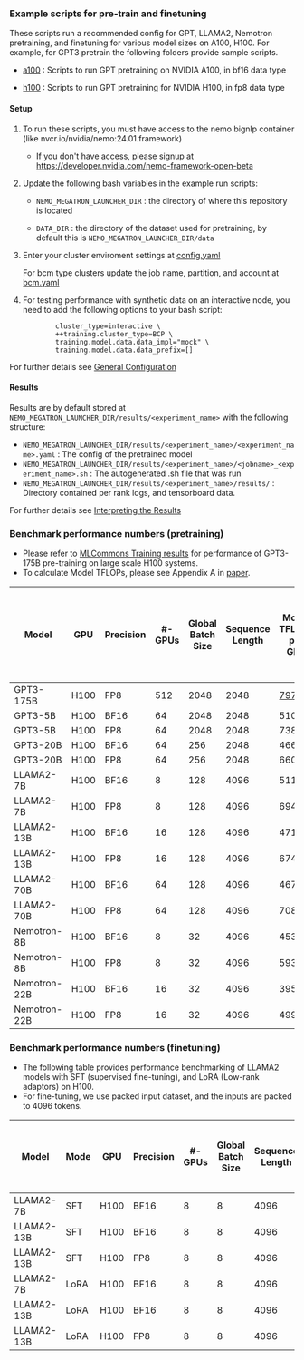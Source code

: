 ### Example scripts for pre-train and finetuning 
These scripts run a recommended config for GPT, LLAMA2, Nemotron pretraining, and finetuning for various model sizes on A100, H100. For example, for GPT3 pretrain the following folders provide sample scripts.

- [a100](https://github.com/NVIDIA/NeMo-Megatron-Launcher/tree/master/examples/training/gpt/a100)
: Scripts to run GPT pretraining on NVIDIA A100, in bf16 data type

- [h100](https://github.com/NVIDIA/NeMo-Megatron-Launcher/tree/master/examples/training/gpt/h100)
: Scripts to run GPT pretraining for NVIDIA H100, in fp8 data type

#### Setup
1. To run these scripts, you must have access to the nemo bignlp container (like nvcr.io/nvidia/nemo:24.01.framework)
     - If you don't have access, please signup at https://developer.nvidia.com/nemo-framework-open-beta
       
2. Update the following bash variables in the example run scripts:
     - ``` NEMO_MEGATRON_LAUNCHER_DIR ``` : the directory of where this repository is located

     - ``` DATA_DIR ``` : the directory of the dataset used for pretraining, by default this is ``` NEMO_MEGATRON_LAUNCHER_DIR/data ```

3. Enter your cluster enviroment settings at 
  [config.yaml](https://github.com/NVIDIA/NeMo-Megatron-Launcher/blob/master/launcher_scripts/conf/config.yaml)
    
    For bcm type clusters update the job name, partition, and account at [bcm.yaml]( https://github.com/NVIDIA/NeMo-Megatron-Launcher/blob/master/launcher_scripts/conf/cluster/bcm.yaml)

4. For testing performance with synthetic data on an interactive node, you need to add the following options to your bash script:
    ```
            cluster_type=interactive \
            ++training.cluster_type=BCP \
            training.model.data.data_impl="mock" \
            training.model.data.data_prefix=[]
    ```
    
For further details see [General Configuration](https://docs.nvidia.com/nemo-framework/user-guide/latest/modelguide/usingautoconfigurator.html#general-configuration) 

#### Results
Results are by default stored at ``` NEMO_MEGATRON_LAUNCHER_DIR/results/<experiment_name> ``` with the following structure:

- ``` NEMO_MEGATRON_LAUNCHER_DIR/results/<experiment_name>/<experiment_name>.yaml ``` : The config of the pretrained model
- ``` NEMO_MEGATRON_LAUNCHER_DIR/results/<experiment_name>/<jobname>_<experiment_name>.sh ``` : The autogenerated .sh file that was run
- ``` NEMO_MEGATRON_LAUNCHER_DIR/results/<experiment_name>/results/ ``` : Directory contained per rank logs, and tensorboard data.

For further details see [Interpreting the Results](https://docs.nvidia.com/nemo-framework/user-guide/latest/modelguide/usingautoconfigurator.html#interpreting-the-results) 

### Benchmark performance numbers (pretraining)

- Please refer to [MLCommons Training results](https://mlcommons.org/benchmarks/training/) for performance of GPT3-175B pre-training on large scale H100 systems. 
- To calculate Model TFLOPs, please see Appendix A in [paper](https://arxiv.org/pdf/2205.05198.pdf).

  
| Model | GPU | Precision | #-GPUs | Global Batch <br> Size | Sequence <br> Length | Model TFLOPs <br> per GPU | Est. time to train in days <br> (1T tokens, 1K GPUs) |
| ---      | ---      | ---      | ---      |----   | ---      | ---      | ---     |
| GPT3-175B | H100 | FP8 | 512 | 2048 | 2048 | [797*](https://developer.nvidia.com/blog/setting-new-records-at-data-center-scale-using-nvidia-h100-gpus-and-quantum-2-infiniband/) | 15.3  |
| GPT3-5B | H100 | BF16 | 64 | 2048 | 2048 | 510 | 0.7  |
| GPT3-5B | H100 | FP8 | 64 | 2048 | 2048 | 738 | 0.5  |
| GPT3-20B | H100 | BF16 | 64 | 256 | 2048 | 466 | 3.1  |
| GPT3-20B | H100 | FP8 | 64 | 256 | 2048 | 660 | 2.2  |
| LLAMA2-7B | H100 | BF16 | 8 | 128 | 4096 | 511 | 1.0  |
| LLAMA2-7B | H100 | FP8 | 8 | 128 | 4096 | 694 | 0.8  |
| LLAMA2-13B | H100 | BF16 | 16 | 128 | 4096 | 471 | 2.1  |
| LLAMA2-13B | H100 | FP8 | 16 | 128 | 4096 | 674 | 1.5  |
| LLAMA2-70B | H100 | BF16 | 64 | 128 | 4096 | 467 | 10.8  |
| LLAMA2-70B | H100 | FP8 | 64 | 128 | 4096 | 708 | 7.1  |
| Nemotron-8B | H100 | BF16 | 8 | 32 | 4096 | 453 | 1.3  |
| Nemotron-8B  | H100 | FP8 | 8 | 32 | 4096 | 593 | 1.0  |
| Nemotron-22B | H100 | BF16 | 16 | 32 | 4096 | 395 | 3.7  |
| Nemotron-22B  | H100 | FP8 | 16 | 32 | 4096 | 499 | 3.0  |


### Benchmark performance numbers (finetuning)

- The following table provides performance benchmarking of LLAMA2 models with SFT (supervised fine-tuning), and LoRA (Low-rank adaptors) on H100.
- For fine-tuning, we use packed input dataset, and the inputs are packed to 4096 tokens.

| Model | Mode | GPU | Precision | #-GPUs | Global Batch <br> Size | Sequence <br> Length | Model TFLOPs <br> per GPU | Est. time in mins <br> (run 40M tokens) |
| ---      | ----- | ---      | ---      | ---      | ---      | ---      | ---      | ---     |
| LLAMA2-7B | SFT | H100 | BF16 | 8 | 8 | 4096 | 430 | 8 |
| LLAMA2-13B | SFT | H100 | BF16 | 8 | 8 | 4096 | 467 | 14 |
| LLAMA2-13B | SFT | H100 | FP8 | 8 | 8 | 4096 | 600 | 11 |
| LLAMA2-7B | LoRA | H100 | BF16 | 8 | 8 | 4096 | 471 | 5 |
| LLAMA2-13B | LoRA | H100 | BF16 | 8 | 8 | 4096 | 507 | 9 |
| LLAMA2-13B | LoRA | H100 | FP8 | 8 | 8 | 4096 | 623 | 7 |
